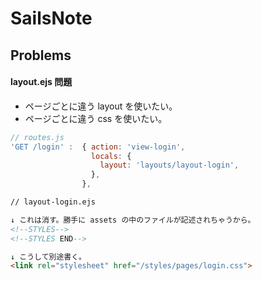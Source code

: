 SailsNote
===



## Problems


#### layout.ejs 問題

- ページごとに違う layout を使いたい。
- ページごとに違う css を使いたい。

```javascript
// routes.js
'GET /login' :  { action: 'view-login',
                  locals: {
                    layout: 'layouts/layout-login',
                  },
                },
```

```html
// layout-login.ejs

↓ これは消す。勝手に assets の中のファイルが記述されちゃうから。
<!--STYLES-->
<!--STYLES END-->

↓ こうして別途書く。
<link rel="stylesheet" href="/styles/pages/login.css">
```
